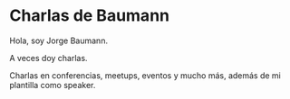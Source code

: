 # Charlas de Baumann

Hola, soy Jorge Baumann.

A veces doy charlas.

Charlas en conferencias, meetups, eventos y mucho más, además de mi plantilla como speaker.




